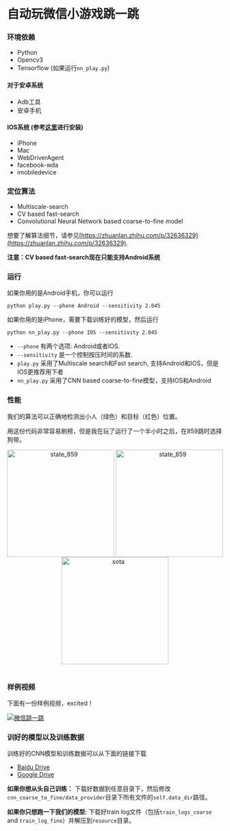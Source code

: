 # 自动玩微信小游戏跳一跳

### 环境依赖

- Python
- Opencv3
- Tensorflow (如果运行`nn_play.py`)

#### 对于安卓系统
- Adb工具
- 安卓手机

#### IOS系统 (参考[这里](https://testerhome.com/topics/7220)进行安装)
- iPhone
- Mac
- WebDriverAgent
- facebook-wda
- imobiledevice

### 定位算法
- Multiscale-search
- CV based fast-search
- Convolutional Neural Network based coarse-to-fine model

想要了解算法细节，请参见[https://zhuanlan.zhihu.com/p/32636329](https://zhuanlan.zhihu.com/p/32636329).

**注意：CV based fast-search现在只能支持Android系统**

### 运行

如果你用的是Android手机，你可以运行

	python play.py --phone Android --sensitivity 2.045

如果你用的是iPhone，需要下载训练好的模型，然后运行

	python nn_play.py --phone IOS --sensitivity 2.045

- `--phone` 有两个选项: Android或者IOS.
- `--sensitivity` 是一个控制按压时间的系数.
- `play.py` 采用了Multiscale search和Fast search, 支持Android和IOS，但是IOS更推荐用下者
- `nn_play.py` 采用了CNN based coarse-to-fine模型，支持IOS和Android

### 性能

我们的算法可以正确地检测出小人（绿色）和目标（红色）位置。

用这份代码非常容易刷榜，但是我在玩了运行了一个半小时之后，在859跳时选择狗带。

<div align="center">
<img align="center" src="resource/state_859.png" width="250" alt="state_859">
<img align="center" src="resource/state_859_res.png" width="250" alt="state_859">
<img align="center" src="resource/sota.png" width="250" alt="sota">
</div>
<br/>

### 样例视频

下面有一份样例视频，excited！

[![微信跳一跳](https://img.youtube.com/vi/OeTI2Kx8Ehc/0.jpg)](https://youtu.be/OeTI2Kx8Ehc "自动玩微信小游戏跳一跳")

### 训好的模型以及训练数据

训练好的CNN模型和训练数据可以从下面的链接下载
- [Baidu Drive](https://pan.baidu.com/s/1c2rrlra)
- [Google Drive](https://drive.google.com/drive/folders/1tCUf2krzMpkQh_RJL02x0z__4j7MaUI4?usp=sharing)

**如果你想从头自己训练：** 下载好数据到任意目录下，然后修改`cnn_coarse_to_fine/data_provider`目录下所有文件的`self.data_dir`路径。

**如果你只想跑一下我们的模型:** 下载好train log文件（包括`train_logs_coarse` and `train_log_fine`）并解压到`resource`目录。

